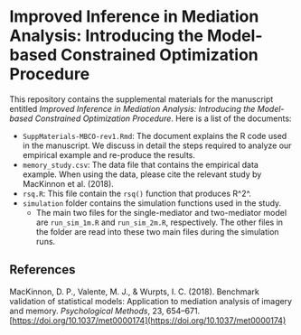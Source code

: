 # Improved Inference in Mediation Analysis: Introducing the Model-based Constrained Optimization Procedure 

This repository contains the supplemental materials for the manuscript entitled *Improved Inference in Mediation Analysis: Introducing the Model-based Constrained Optimization Procedure*. Here is a list of the documents:

- `SuppMaterials-MBCO-rev1.Rmd`: The document explains the R code used in the manuscript. We discuss in detail the steps required to analyze our empirical example and re-produce the results.
- `memory_study.csv`: The data file that contains the empirical data example. When using the data, please cite the relevant study by MacKinnon et al. (2018).
- `rsq.R`: This file contain the `rsq()` function that produces R^2^. 
- `simulation` folder contains the simulation functions used in the study.
  - The main two files for the single-mediator and two-mediator model are `run_sim_1m.R` and `run_sim_2m.R`, respectively. The other files in the folder are read into these two main files during the simulation runs. 

## References
MacKinnon, D. P., Valente, M. J., & Wurpts, I. C. (2018). Benchmark validation of statistical models: Application to mediation analysis of imagery and memory. _Psychological Methods_, 23, 654–671. [https://doi.org/10.1037/met0000174](https://doi.org/10.1037/met0000174)
